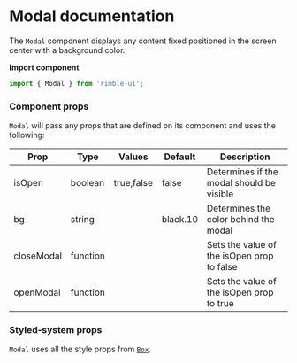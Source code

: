 # Modal documentation

The `Modal` component displays any content fixed positioned in the screen center with a background color.

**Import component**

```jsx
import { Modal } from 'rimble-ui';
```

<!-- STORY -->

### Component props

`Modal` will pass any props that are defined on its component and uses the following:

| Prop       | Type     | Values     | Default  | Description                                |
| ---------- | -------- | ---------- | -------- | ------------------------------------------ |
| isOpen     | boolean  | true,false | false    | Determines if the modal should be visible  |
| bg         | string   |            | black.10 | Determines the color behind the modal      |
| closeModal | function |            |          | Sets the value of the isOpen prop to false |
| openModal  | function |            |          | Sets the value of the isOpen prop to true  |

### Styled-system props

`Modal` uses all the style props from [`Box`](https://consensys.github.io/rimble-ui/?path=/story/components-layout-box--documentation).
